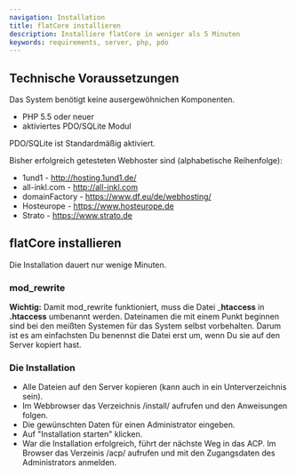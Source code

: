 ```yaml
---
navigation: Installation
title: flatCore installieren
description: Installiere flatCore in weniger als 5 Minuten
keywords: requirements, server, php, pdo
---
```


## Technische Voraussetzungen

Das System benötigt keine ausergewöhnichen Komponenten.

* PHP 5.5 oder neuer
* aktiviertes PDO/SQLite Modul

PDO/SQLite ist Standardmäßig aktiviert.

Bisher erfolgreich getesteten Webhoster sind (alphabetische Reihenfolge):

* 1und1 - http://hosting.1und1.de/
* all-inkl.com - http://all-inkl.com
* domainFactory - https://www.df.eu/de/webhosting/
* Hosteurope - https://www.hosteurope.de
* Strato - https://www.strato.de

## flatCore installieren

Die Installation dauert nur wenige Minuten.

### mod_rewrite

__Wichtig:__ Damit mod_rewrite funktioniert, muss die Datei ___htaccess__ in __.htaccess__ umbenannt werden. Dateinamen die mit einem Punkt beginnen sind bei den meißten Systemen für das System selbst vorbehalten. Darum ist es am einfachsten Du benennst die Datei erst um, wenn Du sie auf den Server kopiert hast.

### Die Installation

* Alle Dateien auf den Server kopieren (kann auch in ein Unterverzeichnis sein).
* Im Webbrowser das Verzeichnis /install/ aufrufen und den Anweisungen folgen.
* Die gewünschten Daten für einen Administrator eingeben.
* Auf "Installation starten" klicken.
* War die Installation erfolgreich, führt der nächste Weg in das ACP. Im Browser das Verzeinis /acp/ aufrufen und mit den Zugangsdaten des Administrators anmelden.